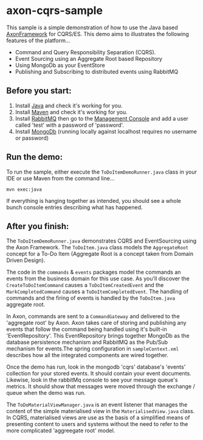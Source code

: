 # axon-cqrs-sample

This sample is a simple demonstration of how to use the Java based [AxonFramework](http://www.axonframework.org) for CQRS/ES.
This demo aims to illustrates the following features of the platform...

- Command and Query Responsibility Separation (CQRS).
- Event Sourcing using an Aggregate Root based Repository
- Using MongoDb as your EventStore
- Publishing and Subscribing to distributed events using RabbitMQ

## Before you start:

1. Install [Java](http://www.oracle.com/technetwork/java/javase/downloads/index.html) and check it's working for you.
2. Install [Maven](http://maven.apache.org) and check it's working for you.
3. Install [RabbitMQ](https://www.rabbitmq.com) then go to the [Management Console](http://localhost:15672) and add a user called 'test' with a password of 'password'.
4. Install [MongoDb](https://www.mongodb.org) (running locally against localhost requires no username or password)

## Run the demo:

To run the sample, either execute the `ToDoItemDemoRunner.java` class in your IDE or use Maven from the command line...

```
mvn exec:java
```

If everything is hanging together as intended, you should see a whole bunch console entries describing what has happened.

## After you finish:

The `ToDoItemDemoRunner.java` demonstrates CQRS and EventSourcing using the Axon Framework. The `ToDoItem.java` class
models the `AggregateRoot` concept for a To-Do Item (Aggregate Root is a concept taken from Domain Driven Design).

The code in the `commands` & `events` packages model the commands an events from the business domain for this use case. As
you'll discover the `CreateToDoItemCommand` causes a `ToDoItemCreatedEvent` and the `MarkCompletedCommand` causes a
`ToDoItemCompletedEvent`. The handling of commands and the firing of events is handled by the `ToDoItem.java` aggregate root.

In Axon, commands are sent to a `CommandGateway` and delivered to the 'aggregate root' by Axon. Axon takes care of storing and publishing
any events that follow the command being handled using it's built-in 'EventRepository'. This EventRepository brings together
MongoDb as the database persistence mechanism and RabbitMQ as the Pub/Sub mechanism for events.The spring configuration
in `sampleContext.xml` describes how all the integrated components are wired together.

Once the demo has run, look in the mongodb 'cqrs' database's 'events' collection for your stored events. It should contain
your event documents. Likewise, look in the rabbitMq console to see your message queue's metrics. It should show that messages
were moved through the exchange / queue when the demo was run.

The `ToDoMaterialViewManager.java` is an event listener that manages the content of the simple materialised view in the
`MaterialisedView.java` class. In CQRS, materialised views are use as the basis of a simplified means of presenting content to users
and systems without the need to refer to the more complicated 'aggreegate root' model.



